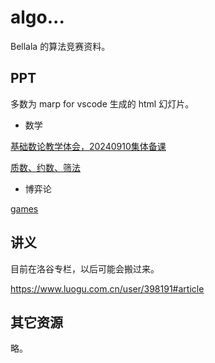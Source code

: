 # algo...

Bellala 的算法竞赛资料。

## PPT

多数为 marp for vscode 生成的 html 幻灯片。

- 数学

[基础数论教学体会，20240910集体备课](ppt/基础数论教学体会20240910.html)

[质数、约数、筛法](ppt/prime_factor_sieve.html)




- 博弈论

[games](ppt/games.html)



## 讲义

目前在洛谷专栏，以后可能会搬过来。

https://www.luogu.com.cn/user/398191#article



## 其它资源

略。

